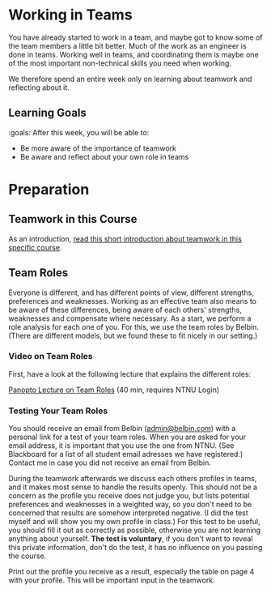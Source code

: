 # Working in Teams

You have already started to work in a team, and maybe got to know some of the team members a little bit better.
Much of the work as an engineer is done in teams.
Working well in teams, and coordinating them is maybe one of the most important non-technical skills you need when working.

We therefore spend an entire week only on learning about teamwork and reflecting about it. 



## Learning Goals

:goals: After this week, you will be able to:

- Be more aware of the importance of teamwork
- Be aware and reflect about your own role in teams



# Preparation


## Teamwork in this Course

As an introduction, [read this short introduction about teamwork in this specific course](working-in-teams.html).


## Team Roles

Everyone is different, and has different points of view, different strengths, preferences and weaknesses.
Working as an effective team also means to be aware of these differences, being aware of each others' strengths, weaknesses and compensate where necessary.
As a start, we perform a role analysis for each one of you. For this, we use the team roles by Belbin. (There are different models, but we found these to fit nicely in our setting.)


### Video on Team Roles

First, have a look at the following lecture that explains the different roles:

[Panopto Lecture on Team Roles](https://ntnu.cloud.panopto.eu/Panopto/Pages/Viewer.aspx?id=c3d62bf1-5f41-4c18-be55-aefd00950bc3) (40 min, requires NTNU Login)


### Testing Your Team Roles

You should receive an email from Belbin (admin@belbin.com) with a personal link for a test of your team roles. When you are asked for your email address, it is important that you use the one from NTNU. (See Blackboard for a list of all student email adresses we have registered.) Contact me in case you did not receive an email from Belbin.

During the teamwork afterwards we discuss each others profiles in teams, and it makes most sense to handle the results openly. This should not be a concern as the profile you receive does not judge you, but lists potential preferences and weaknesses in a weighted way, so you don't need to be concerned that results are somehow interpreted negative. (I did the test myself and will show you my own profile in class.)
For this test to be useful, you should fill it out as correctly as possible, otherwise you are not learning anything about yourself.
**The test is voluntary**, if you don't want to reveal this private information, don't do the test, it has no influence on you passing the course.

Print out the profile you receive as a result, especially the table on page 4 with your profile. This will be important input in the teamwork.


